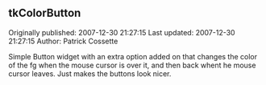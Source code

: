## tkColorButton

Originally published: 2007-12-30 21:27:15
Last updated: 2007-12-30 21:27:15
Author: Patrick Cossette

Simple Button widget with an extra option added on that changes the color of the fg when the mouse cursor is over it, and then back whent he mouse cursor leaves. Just makes the buttons look nicer.